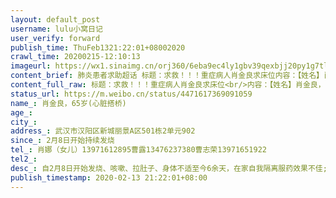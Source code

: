 ```yaml
---
layout: default_post
username: lulu小窝日记
user_verify: forward
publish_time: ThuFeb1321:22:01+08002020
crawl_time: 20200215-12:10:13
imageurl: https://wx1.sinaimg.cn/orj360/6eba9ec4ly1gbv39qexbjj20py1g7tlj.jpg,https://wx1.sinaimg.cn/orj360/6eba9ec4ly1gbv39ri3upj21hc0u01i3.jpg,https://wx2.sinaimg.cn/orj360/6eba9ec4ly1gbv39tazggj20u01hc4qp.jpg
content_brief: 肺炎患者求助超话 标题：求救！！！重症病人肖金良求床位内容：【姓名】肖金良，65岁(心脏搭桥)【所在小区、社区】武汉市汉阳区新城丽景A区501栋2单元902【患病时间】2月8日开始持续发烧【联系方式】肖娜（女儿）  13971612895                             曹露13476237380曹志荣139716519 ...全文
content_full_raw: 标题：求救！！！重症病人肖金良求床位<br/>内容：【姓名】肖金良，65岁(心脏搭桥)<br/>【所在小区、社区】武汉市汉阳区新城丽景A区501栋2单元902<br/>【患病时间】2月8日开始持续发烧<br/>【联系方式】<br/>肖娜（女儿）13971612895<br/>曹露13476237380<br/>曹志荣13971651922<br/>【病情描述】<br/>自2月8日开始发烧、咳嗽、拉肚子、身体不适至今6余天，在家自我隔离服药效果不佳;2月12日在汉阳医院检查CT和查血，高度疑似，医院说必须要社区开证明做核酸检查并安排医院，医院自己不能收治。期间反复联系对口社区，答复为需排队等候消息，但现在父亲身体很虚弱，每天只能昏睡，进点流食，看着他这么痛苦，不知道能坚持多久，我现在只希望社区工作人员能严格执行省委文件精神，尽快帮忙联系医院，让父亲能得到及时救治，给他一条生路<br/>请朋友们大力协助，万分感谢！
status_url: https://m.weibo.cn/status/4471617369091059
name_: 肖金良，65岁(心脏搭桥)
age_: 
city_: 
address_: 武汉市汉阳区新城丽景A区501栋2单元902
since_: 2月8日开始持续发烧
tel_: 肖娜（女儿）13971612895曹露13476237380曹志荣13971651922
tel2_: 
desc_: 自2月8日开始发烧、咳嗽、拉肚子、身体不适至今6余天，在家自我隔离服药效果不佳;2月12日在汉阳医院检查CT和查血，高度疑似，医院说必须要社区开证明做核酸检查并安排医院，医院自己不能收治。期间反复联系对口社区，答复为需排队等候消息，但现在父亲身体很虚弱，每天只能昏睡，进点流食，看着他这么痛苦，不知道能坚持多久，我现在只希望社区工作人员能严格执行省委文件精神，尽快帮忙联系医院，让父亲能得到及时救治，给他一条生路请朋友们大力协助，万分感谢！
publish_timestamp: 2020-02-13 21:22:01+08:00
---
```

